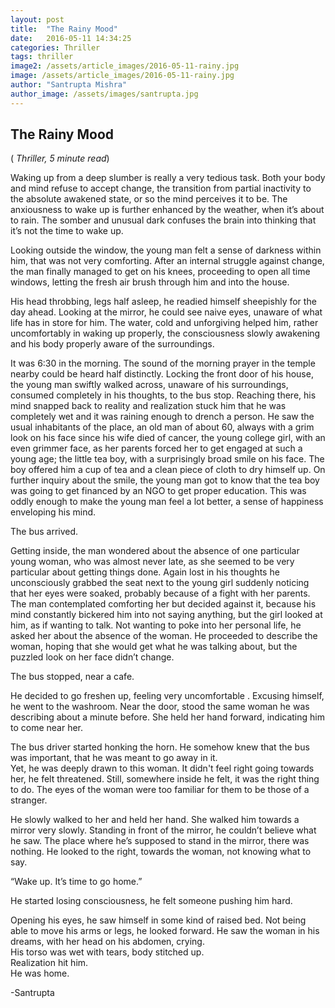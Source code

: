 ```yaml
---
layout: post
title:  "The Rainy Mood"
date:   2016-05-11 14:34:25
categories: Thriller
tags: thriller
image2: /assets/article_images/2016-05-11-rainy.jpg
image: /assets/article_images/2016-05-11-rainy.jpg
author: "Santrupta Mishra"
author_image: /assets/images/santrupta.jpg
---
```

<h2>The Rainy Mood</h2>
(<i> Thriller, 5 minute read</i>)
<p>Waking up from a deep slumber is really a very tedious task. Both your body and mind refuse to accept change, the transition from partial inactivity to the absolute awakened state, or so the mind perceives it to be. The anxiousness to wake up is further enhanced by the weather, when it’s about to rain. The somber and unusual dark confuses the brain into thinking that it’s not the time to wake up.</p>

<p>Looking outside the window, the young man felt a sense of darkness within him, that was not very comforting. After an internal struggle against change, the man finally managed to get on his knees, proceeding to open all time windows, letting the fresh air brush through him and into the house. </p>
<p>His head throbbing, legs half asleep, he readied himself sheepishly for the day ahead. Looking at the mirror, he could see naive eyes, unaware of what life has in store for him. The water, cold and unforgiving helped him, rather uncomfortably in waking up properly, the consciousness slowly awakening and his body properly aware of the surroundings.</p> 
<p>It was 6:30 in the morning. The sound of the morning prayer in the temple nearby could be heard half distinctly. Locking the front door of his house, the young man swiftly walked across, unaware of his surroundings, consumed completely in his thoughts, to the bus stop. Reaching there, his mind snapped back to reality and realization stuck him that he was completely wet and it was raining enough to drench a person. He saw the usual inhabitants of the place, an old man of about 60, always with a grim look on his face since his wife died of cancer, the young college girl, with an even grimmer face, as her parents forced her to get engaged at such a young age; the little tea boy, with a surprisingly broad smile on his face. The boy offered him a cup of tea and a clean piece of cloth to dry himself up. On further inquiry about the smile, the young man got to know that the tea boy was going to get financed by an NGO to get proper education. This was oddly enough to make the young man feel a lot better, a sense of happiness enveloping his mind. </p>

<p>The bus arrived. </p>

<p>Getting inside, the man wondered about the absence of one particular young woman, who was almost never late, as she seemed to be very particular about getting things done. Again lost in his thoughts he unconsciously grabbed the seat next to the young girl suddenly noticing that her eyes were soaked, probably because of a fight with her parents. The man contemplated comforting her but decided against it, because his mind constantly bickered him into not saying anything, but the girl looked at him, as if wanting to talk. Not wanting to poke into her personal life, he asked her about the absence of the woman. He proceeded to describe the woman, hoping that she would get what he was talking about, but the puzzled look on her face didn’t change.</p>

<p>The bus stopped, near a cafe.</p>

<p>He decided to go freshen up, feeling very uncomfortable . Excusing himself, he went to the washroom. Near the door, stood the same woman he was describing about a minute before. She held her hand forward, indicating him to come near her.</p>

<p>The bus driver started honking the horn. He somehow knew that the bus was important, that he was meant to go away in it.<br>
Yet, he was deeply drawn to this woman. It didn't feel right going towards her, he felt threatened. Still, somewhere inside he felt, it was the right thing to do. The eyes of the woman were too familiar for them to be those of a stranger. </p>

<p>He slowly walked to her and held her hand. She walked him towards a mirror very slowly. Standing in front of the mirror, he couldn’t believe what he saw. The place where he’s supposed to stand in the mirror, there was nothing. He looked to the right, towards the woman, not knowing what to say.</p>


<p>“Wake up. It’s time to go home.”</p>

<p>He started losing consciousness, he felt someone pushing him hard.</p>

<p>Opening his eyes, he saw himself in some kind of raised bed. Not being able to move his arms or legs, he looked forward. He saw the woman in his dreams, with her head on his abdomen, crying.<br> 
His torso was wet with tears, body stitched up. <br>
Realization hit him.<br>
He was home.</p>
<p>-Santrupta</p>
